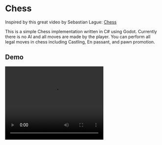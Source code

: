 # Chess

Inspired by this great video by Sebastian Lague: [Chess](https://youtu.be/U4ogK0MIzqk?si=Pjz7rdfr13wChIG9)

This is a simple Chess implementation written in C# using Godot. Currently there is no AI and all moves are made by the player.
You can perform all legal moves in chess including Castling, En passant, and pawn promotion.

## Demo
<video src="./chess-demo.mp4" width="320" height="240" controls></video>
